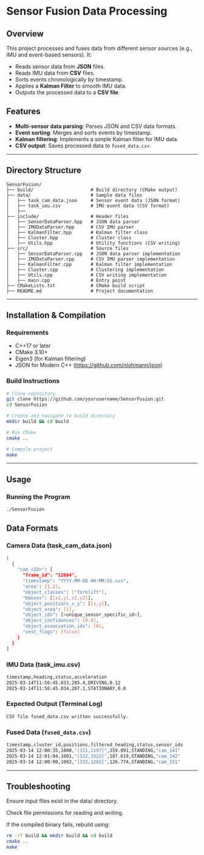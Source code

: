# Sensor Fusion Data Processing

## Overview
This project processes and fuses data from different sensor sources (e.g., IMU and event-based sensors). It:
- Reads sensor data from **JSON** files.
- Reads IMU data from **CSV** files.
- Sorts events chronologically by timestamp.
- Applies a **Kalman Filter** to smooth IMU data.
- Outputs the processed data to a **CSV file**.

## Features
- **Multi-sensor data parsing**: Parses JSON and CSV data formats.
- **Event sorting**: Merges and sorts events by timestamp.
- **Kalman filtering**: Implements a simple Kalman filter for IMU data.
- **CSV output**: Saves processed data to `fused_data.csv`.

---

## Directory Structure
```
SensorFusion/
├── build/                     # Build directory (CMake output)
├── data/                      # Sample data files
│   ├── task_cam_data.json     # Sensor event data (JSON format)
│   ├── task_imu.csv           # IMU event data (CSV format)
│   ├── 
├── include/                   # Header files
│   ├── SensorDataParser.hpp   # JSON data parser
│   ├── IMUDataParser.hpp      # CSV IMU parser
│   ├── KalmanFilter.hpp       # Kalman filter class
│   ├── Cluster.hpp            # Cluster class
│   ├── Utils.hpp              # Utility functions (CSV writing)
├── src/                       # Source files
│   ├── SensorDataParser.cpp   # JSON data parser implementation
│   ├── IMUDataParser.cpp      # CSV IMU parser implementation
│   ├── KalmanFilter.cpp       # Kalman filter implementation
│   ├── Cluster.cpp            # Clustering implementation
│   ├── Utils.cpp              # CSV writing implementation
│   ├── main.cpp               # Entry point
├── CMakeLists.txt             # CMake build script
├── README.md                  # Project documentation
```

---

## Installation & Compilation
### **Requirements**
- C++17 or later
- CMake 3.10+
- Eigen3 (for Kalman filtering)
- JSON for Modern C++ (https://github.com/nlohmann/json)

### **Build Instructions**
```sh
# Clone repository
git clone https://github.com/yourusername/SensorFusion.git
cd SensorFusion

# Create and navigate to build directory
mkdir build && cd build

# Run CMake
cmake ..

# Compile project
make
```

---

## Usage
### **Running the Program**
```sh
./SensorFusion
```

## Data Formats

### **Camera Data (task_cam_data.json)**
```sh
[
  {
    "cam_<ID>": {
      "frame_id": "12604",
      "timestamp": "YYYY-MM-DD HH:MM:SS.sss",
      "area": [1,2],
      "object_classes": ["forklift"],
      "bboxes": [[x1,y1,x2,y2]],
      "object_positions_x_y": [[x,y]],
      "object_area": [1],
      "object_ids": [<unique_sensor_specific_id>],
      "object_confidences": [0.0],
      "object_association_ids": [0],
      "vest_flags": [false]
    }
  }
]
```
### **IMU Data (task_imu.csv)**
```sh
timestamp,heading,status,acceleration
2025-03-14T11:56:45.033,285.4,DRIVING,0.12
2025-03-14T11:56:45.034,287.1,STATIONARY,0.0
```


### **Expected Output (Terminal Log)**
```sh
CSV file fused_data.csv written successfully.
```

### **Fused Data (`fused_data.csv`)**
```sh
timestamp,cluster_id,positions,filtered_heading,status,sensor_ids
2025-03-14 12:00:35,1000,"[311,1197]",359.091,STANDING,"cam_141"
2025-03-14 12:01:04,1001,"[522,1522]",187.619,STANDING,"cam_142"
2025-03-14 12:00:00,1002,"[332,1282]",126.774,STANDING,"cam_151"
```

---
## Troubleshooting

Ensure input files exist in the data/ directory.

Check file permissions for reading and writing.

If the compiled binary fails, rebuild using:
```sh
rm -rf build && mkdir build && cd build
cmake ..
make
```



